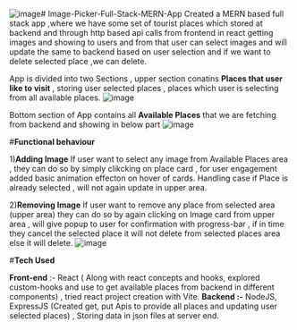 ![image](https://github.com/hemant110800/Image-Picker-Full-Stack-MERN-App/assets/48346161/73437639-853f-42b0-8e01-0e5d417ab2ed)# Image-Picker-Full-Stack-MERN-App
Created a MERN based full stack app ,where we have some set of tourist places which stored at backend and through http based api calls from frontend in react getting images and showing to users and from that user can select images and will update the same to backend  based on user selection and if we want to delete selected place ,we can delete.

App is divided into two Sections , upper section conatins **Places that user like to visit** , storing user selected places , places which user is selecting from all available places. 
![image](https://github.com/hemant110800/Image-Picker-Full-Stack-MERN-App/assets/48346161/7c2ab5a3-07e3-4461-9992-aa4c29da67e1)

Bottom section of App contains all **Available Places** that we are fetching from backend and showing in below part
![image](https://github.com/hemant110800/Image-Picker-Full-Stack-MERN-App/assets/48346161/0e9ae63a-76bb-4801-8856-84f1a72b13f7)

#**Functional behaviour**

1)**Adding Image**
If user want to select any image from Available Places area , they can do so by simply clikcking on place card , for user engagement added basic animation effecton on hover of cards. Handling case if Place is already selected , will not again update in upper area.

2)**Removing Image**
If user want to remove any place from selected area (upper area) they can do so by again clicking on Image card from upper area , will give popup to user for confirmation with progress-bar , if in time they cancel the selected place it will not delete from selected places area else it will delete.
![image](https://github.com/hemant110800/Image-Picker-Full-Stack-MERN-App/assets/48346161/0cf39d61-31b1-4d7a-b1eb-e91727ac2801)

#**Tech Used** 

**Front-end** :- React ( Along with react concepts and hooks, explored custom-hooks and use to get available places from backend in different components) , tried react project creation with Vite.
**Backend :-** NodeJS, ExpressJS (Created get, put Apis to provide all places and updating user selected places) , Storing data in json files at server end.
